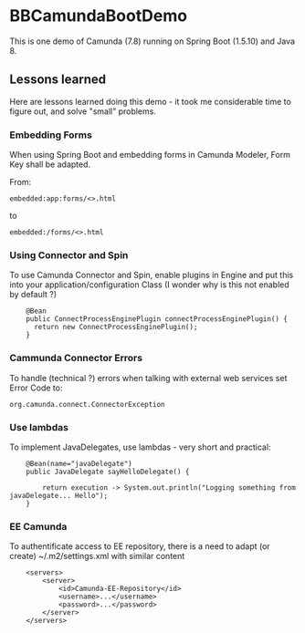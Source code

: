 # BBCamundaBootDemo

This is one demo of Camunda (7.8) running on Spring Boot (1.5.10) and Java 8.

## Lessons learned

Here are lessons learned doing this demo - it took me considerable time to figure out, and solve "small" problems.

### Embedding Forms

When using Spring Boot and embedding forms in Camunda Modeler, Form Key shall be adapted.

From:
```
embedded:app:forms/<>.html
```
to
```
embedded:/forms/<>.html
```

### Using Connector and Spin

To use Camunda Connector and Spin, enable plugins in Engine and put this into your application/configuration Class (I wonder why is this not enabled by default ?) 

```
	@Bean
	public ConnectProcessEnginePlugin connectProcessEnginePlugin() {
	  return new ConnectProcessEnginePlugin();
	}
```

### Cammunda Connector Errors

To handle (technical ?) errors when talking with external web services set Error Code to:

```
org.camunda.connect.ConnectorException
```

### Use lambdas

To implement JavaDelegates, use lambdas - very short and practical:

```
	@Bean(name="javaDelegate")
	public JavaDelegate sayHelloDelegate() {
		
	    return execution -> System.out.println("Logging something from javaDelegate... Hello");
	}
```

### EE Camunda

To authentificate access to EE repository, there is a need to adapt (or create) ~/.m2/settings.xml with similar content

```
	<servers>
		<server>
			<id>Camunda-EE-Repository</id>
			<username>...</username>
			<password>...</password>
		</server>
	</servers>
```
